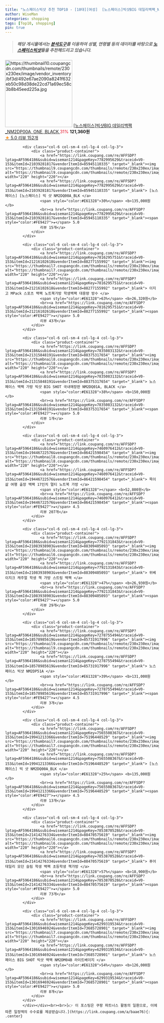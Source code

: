 ```yaml
---
title: "노스페이스빅샷 추천 TOP10 - [10대][여성]  [노스페이스]빅샷BIG 데일리백팩_NM2DP00A, ONE, BLACK "
author: WiseMan
categories: shopping
tags: [Top10, shopping]
pin: true
---
```


> ##### 해당 게시물에서는 [**분석도구**](https://itemscout.io/)를 이용하여 **성별**, **연령별** 등의 데이터를 바탕으로 [**노스페이스빅샷**](https://link.coupang.com/a/baae76)들을 추천해드리고 있습니다.
<div class="container"><div class="row">
            <div class="col-6 col-sm-4 col-lg-4 col-lg-3">
                <div class="product-container">
                    <a href="https://link.coupang.com/re/AFFSDP?lptag=AF5964186&subid=wiseman1214&pageKey=6905696594&traceid=V0-153&itemId=16623652351&vendorItemId=86913479542" target="_blank"><img src="https://thumbnail10.coupangcdn.com/thumbnails/remote/230x230ex/image/vendor_inventory/bf3d/492e67ae2090a8241f632eb50c98d38de22cd71a69ec58c3b8b45eed225a.jpg" alt="https://thumbnail10.coupangcdn.com/thumbnails/remote/230x230ex/image/vendor_inventory/bf3d/492e67ae2090a8241f632eb50c98d38de22cd71a69ec58c3b8b45eed225a.jpg" width="220" height="220"></a>
                    <a href="https://link.coupang.com/re/AFFSDP?lptag=AF5964186&subid=wiseman1214&pageKey=6905696594&traceid=V0-153&itemId=16623652351&vendorItemId=86913479542" target="_blank"> [노스페이스]빅샷BIG 데일리백팩_NM2DP00A, ONE, BLACK </a>
                    <span style="color:#E61328">31%</span> <b>121,360원</b>
                    <br><a href="https://link.coupang.com/re/AFFSDP?lptag=AF5964186&subid=wiseman1214&pageKey=6905696594&traceid=V0-153&itemId=16623652351&vendorItemId=86913479542" target="_blank"><span style="color:#FE9427">★</span> 5.0
                    리뷰 152개</a>
                </div>
            </div>
            
            <div class="col-6 col-sm-4 col-lg-4 col-lg-3">
                <div class="product-container">
                    <a href="https://link.coupang.com/re/AFFSDP?lptag=AF5964186&subid=wiseman1214&pageKey=7782995629&traceid=V0-153&itemId=21039281817&vendorItemId=85945110335" target="_blank"><img src="https://thumbnail9.coupangcdn.com/thumbnails/remote/230x230ex/image/vendor_inventory/d49c/a28d6015bc0f0f1747143bbeb583a344eebaae6171e60cf1978eb9ec0d38.jpg" alt="https://thumbnail9.coupangcdn.com/thumbnails/remote/230x230ex/image/vendor_inventory/d49c/a28d6015bc0f0f1747143bbeb583a344eebaae6171e60cf1978eb9ec0d38.jpg" width="220" height="220"></a>
                    <a href="https://link.coupang.com/re/AFFSDP?lptag=AF5964186&subid=wiseman1214&pageKey=7782995629&traceid=V0-153&itemId=21039281817&vendorItemId=85945110335" target="_blank"> [노스페이스] [노스페이스] 빅 샷 NM2DQ00A_BLK </a>
                    <span style="color:#E61328">30%</span> <b>135,000원</b>
                    <br><a href="https://link.coupang.com/re/AFFSDP?lptag=AF5964186&subid=wiseman1214&pageKey=7782995629&traceid=V0-153&itemId=21039281817&vendorItemId=85945110335" target="_blank"><span style="color:#FE9427">★</span> 5.0
                    리뷰 15개</a>
                </div>
            </div>
            
            <div class="col-6 col-sm-4 col-lg-4 col-lg-3">
                <div class="product-container">
                    <a href="https://link.coupang.com/re/AFFSDP?lptag=AF5964186&subid=wiseman1214&pageKey=7816295751&traceid=V0-153&itemId=21216102618&vendorItemId=88277155992" target="_blank"><img src="https://thumbnail7.coupangcdn.com/thumbnails/remote/230x230ex/image/vendor_inventory/e302/c599cbdd0dbfdeb91a116eac59332d9e235edad9548b3f9294aaf60d021c.jpg" alt="https://thumbnail7.coupangcdn.com/thumbnails/remote/230x230ex/image/vendor_inventory/e302/c599cbdd0dbfdeb91a116eac59332d9e235edad9548b3f9294aaf60d021c.jpg" width="220" height="220"></a>
                    <a href="https://link.coupang.com/re/AFFSDP?lptag=AF5964186&subid=wiseman1214&pageKey=7816295751&traceid=V0-153&itemId=21216102618&vendorItemId=88277155992" target="_blank"> 이지고 MPack 스포츠 백팩 노트북가방 학생백팩 대용량 방수 </a>
                    <span style="color:#E61328">63%</span> <b>26,320원</b>
                    <br><a href="https://link.coupang.com/re/AFFSDP?lptag=AF5964186&subid=wiseman1214&pageKey=7816295751&traceid=V0-153&itemId=21216102618&vendorItemId=88277155992" target="_blank"><span style="color:#FE9427">★</span> 5.0
                    리뷰 43개</a>
                </div>
            </div>
            
            <div class="col-6 col-sm-4 col-lg-4 col-lg-3">
                <div class="product-container">
                    <a href="https://link.coupang.com/re/AFFSDP?lptag=AF5964186&subid=wiseman1214&pageKey=7835083132&traceid=V0-153&itemId=21315848191&vendorItemId=88375317654" target="_blank"><img src="https://thumbnail8.coupangcdn.com/thumbnails/remote/230x230ex/image/vendor_inventory/6d65/2f727722a24d82a15725b96d01740a2c4865e19349cd8a0a9d09ce837948.jpg" alt="https://thumbnail8.coupangcdn.com/thumbnails/remote/230x230ex/image/vendor_inventory/6d65/2f727722a24d82a15725b96d01740a2c4865e19349cd8a0a9d09ce837948.jpg" width="220" height="220"></a>
                    <a href="https://link.coupang.com/re/AFFSDP?lptag=AF5964186&subid=wiseman1214&pageKey=7835083132&traceid=V0-153&itemId=21315848191&vendorItemId=88375317654" target="_blank"> 노스페이스 백팩 가방 빅샷 BIG SHOT 국내매장판 NM2DQ01A, BLACK </a>
                    <span style="color:#E61328">38%</span> <b>150,000원</b>
                    <br><a href="https://link.coupang.com/re/AFFSDP?lptag=AF5964186&subid=wiseman1214&pageKey=7835083132&traceid=V0-153&itemId=21315848191&vendorItemId=88375317654" target="_blank"><span style="color:#FE9427">★</span> 5.0
                    리뷰 1개</a>
                </div>
            </div>
            
            <div class="col-6 col-sm-4 col-lg-4 col-lg-3">
                <div class="product-container">
                    <a href="https://link.coupang.com/re/AFFSDP?lptag=AF5964186&subid=wiseman1214&pageKey=7460976412&traceid=V0-153&itemId=19446722576&vendorItemId=86421598454" target="_blank"><img src="https://thumbnail8.coupangcdn.com/thumbnails/remote/230x230ex/image/vendor_inventory/65f2/09cd797b825ea906d1203f8ae7130371e07e1c563eb66e557beacca99d90.jpg" alt="https://thumbnail8.coupangcdn.com/thumbnails/remote/230x230ex/image/vendor_inventory/65f2/09cd797b825ea906d1203f8ae7130371e07e1c563eb66e557beacca99d90.jpg" width="220" height="220"></a>
                    <a href="https://link.coupang.com/re/AFFSDP?lptag=AF5964186&subid=wiseman1214&pageKey=7460976412&traceid=V0-153&itemId=19446722576&vendorItemId=86421598454" target="_blank"> 목이삶 여행 출장 백팩 17인치 멀티 노트북 가방 </a>
                    <span style="color:#E61328"></span> <b>52,800원</b>
                    <br><a href="https://link.coupang.com/re/AFFSDP?lptag=AF5964186&subid=wiseman1214&pageKey=7460976412&traceid=V0-153&itemId=19446722576&vendorItemId=86421598454" target="_blank"><span style="color:#FE9427">★</span> 4.5
                    리뷰 207개</a>
                </div>
            </div>
            
            <div class="col-6 col-sm-4 col-lg-4 col-lg-3">
                <div class="product-container">
                    <a href="https://link.coupang.com/re/AFFSDP?lptag=AF5964186&subid=wiseman1214&pageKey=7792131843&traceid=V0-153&itemId=21083938903&vendorItemId=88309405093" target="_blank"><img src="https://thumbnail6.coupangcdn.com/thumbnails/remote/230x230ex/image/vendor_inventory/1196/b8d7284e1250fb46b5e2377ea8f5295d1c99217c5a2171f566fbc9a6ff57.png" alt="https://thumbnail6.coupangcdn.com/thumbnails/remote/230x230ex/image/vendor_inventory/1196/b8d7284e1250fb46b5e2377ea8f5295d1c99217c5a2171f566fbc9a6ff57.png" width="220" height="220"></a>
                    <a href="https://link.coupang.com/re/AFFSDP?lptag=AF5964186&subid=wiseman1214&pageKey=7792131843&traceid=V0-153&itemId=21083938903&vendorItemId=88309405093" target="_blank"> 위베이지크 캐주얼 학생 책 가방 스트링 백팩 </a>
                    <span style="color:#E61328">47%</span> <b>26,930원</b>
                    <br><a href="https://link.coupang.com/re/AFFSDP?lptag=AF5964186&subid=wiseman1214&pageKey=7792131843&traceid=V0-153&itemId=21083938903&vendorItemId=88309405093" target="_blank"><span style="color:#FE9427">★</span> 5.0
                    리뷰 29개</a>
                </div>
            </div>
            
            <div class="col-6 col-sm-4 col-lg-4 col-lg-3">
                <div class="product-container">
                    <a href="https://link.coupang.com/re/AFFSDP?lptag=AF5964186&subid=wiseman1214&pageKey=7278755494&traceid=V0-153&itemId=18578985619&vendorItemId=85731917996" target="_blank"><img src="https://thumbnail9.coupangcdn.com/thumbnails/remote/230x230ex/image/vendor_inventory/127a/c68f35ac87bbe2348ce7efdf9f33410f10a70e0f269578be3e4259b18bca.jpg" alt="https://thumbnail9.coupangcdn.com/thumbnails/remote/230x230ex/image/vendor_inventory/127a/c68f35ac87bbe2348ce7efdf9f33410f10a70e0f269578be3e4259b18bca.jpg" width="220" height="220"></a>
                    <a href="https://link.coupang.com/re/AFFSDP?lptag=AF5964186&subid=wiseman1214&pageKey=7278755494&traceid=V0-153&itemId=18578985619&vendorItemId=85731917996" target="_blank"> 노스페이스 빅샷 NM2DP51A </a>
                    <span style="color:#E61328">39%</span> <b>131,000원</b>
                    <br><a href="https://link.coupang.com/re/AFFSDP?lptag=AF5964186&subid=wiseman1214&pageKey=7278755494&traceid=V0-153&itemId=18578985619&vendorItemId=85731917996" target="_blank"><span style="color:#FE9427">★</span> 4.5
                    리뷰 3개</a>
                </div>
            </div>
            
            <div class="col-6 col-sm-4 col-lg-4 col-lg-3">
                <div class="product-container">
                    <a href="https://link.coupang.com/re/AFFSDP?lptag=AF5964186&subid=wiseman1214&pageKey=7565508367&traceid=V0-153&itemId=19941213366&vendorItemId=75196448529" target="_blank"><img src="https://thumbnail7.coupangcdn.com/thumbnails/remote/230x230ex/image/vendor_inventory/bee4/0d47e7b0056fec636b073d910d381619a1197ed81df58d10844e5dd2e0f1.jpg" alt="https://thumbnail7.coupangcdn.com/thumbnails/remote/230x230ex/image/vendor_inventory/bee4/0d47e7b0056fec636b073d910d381619a1197ed81df58d10844e5dd2e0f1.jpg" width="220" height="220"></a>
                    <a href="https://link.coupang.com/re/AFFSDP?lptag=AF5964186&subid=wiseman1214&pageKey=7565508367&traceid=V0-153&itemId=19941213366&vendorItemId=75196448529" target="_blank"> [노스페이스] 빅 샷 NM2DQ00A_BLK </a>
                    <span style="color:#E61328">25%</span> <b>135,000원</b>
                    <br><a href="https://link.coupang.com/re/AFFSDP?lptag=AF5964186&subid=wiseman1214&pageKey=7565508367&traceid=V0-153&itemId=19941213366&vendorItemId=75196448529" target="_blank"><span style="color:#FE9427">★</span> 4.5
                    리뷰 13개</a>
                </div>
            </div>
            
            <div class="col-6 col-sm-4 col-lg-4 col-lg-3">
                <div class="product-container">
                    <a href="https://link.coupang.com/re/AFFSDP?lptag=AF5964186&subid=wiseman1214&pageKey=7853870528&traceid=V0-153&itemId=21414276334&vendorItemId=88470575619" target="_blank"><img src="https://thumbnail6.coupangcdn.com/thumbnails/remote/230x230ex/image/vendor_inventory/d2f9/df5002faf7b3bc9bc92eeeed6d3ac0d6a547cf5c6a0aa3b297e8478a3430.jpg" alt="https://thumbnail6.coupangcdn.com/thumbnails/remote/230x230ex/image/vendor_inventory/d2f9/df5002faf7b3bc9bc92eeeed6d3ac0d6a547cf5c6a0aa3b297e8478a3430.jpg" width="220" height="220"></a>
                    <a href="https://link.coupang.com/re/AFFSDP?lptag=AF5964186&subid=wiseman1214&pageKey=7853870528&traceid=V0-153&itemId=21414276334&vendorItemId=88470575619" target="_blank"> 퓨어데일리 모던 슬림 학생 백팩 초등학생 책가방 </a>
                    <span style="color:#E61328">57%</span> <b>18,900원</b>
                    <br><a href="https://link.coupang.com/re/AFFSDP?lptag=AF5964186&subid=wiseman1214&pageKey=7853870528&traceid=V0-153&itemId=21414276334&vendorItemId=88470575619" target="_blank"><span style="color:#FE9427">★</span> 5.0
                    리뷰 73개</a>
                </div>
            </div>
            
            <div class="col-6 col-sm-4 col-lg-4 col-lg-3">
                <div class="product-container">
                    <a href="https://link.coupang.com/re/AFFSDP?lptag=AF5964186&subid=wiseman1214&pageKey=6299319534&traceid=V0-153&itemId=13016946924&vendorItemId=73685728901" target="_blank"><img src="https://thumbnail7.coupangcdn.com/thumbnails/remote/230x230ex/image/vendor_inventory/fbb0/ee9495f8e15f46df29c8eae4c99daa02619b1d437618db66dafa2d91243c.jpg" alt="https://thumbnail7.coupangcdn.com/thumbnails/remote/230x230ex/image/vendor_inventory/fbb0/ee9495f8e15f46df29c8eae4c99daa02619b1d437618db66dafa2d91243c.jpg" width="220" height="220"></a>
                    <a href="https://link.coupang.com/re/AFFSDP?lptag=AF5964186&subid=wiseman1214&pageKey=6299319534&traceid=V0-153&itemId=13016946924&vendorItemId=73685728901" target="_blank"> 노스페이스 BIG SHOT 빅샷 백팩 NM2DM04B 라이트베이지 </a>
                    <span style="color:#E61328">54%</span> <b>126,000원</b>
                    <br><a href="https://link.coupang.com/re/AFFSDP?lptag=AF5964186&subid=wiseman1214&pageKey=6299319534&traceid=V0-153&itemId=13016946924&vendorItemId=73685728901" target="_blank"><span style="color:#FE9427">★</span> 5.0
                    리뷰 8개</a>
                </div>
            </div>
            </div></div><br><br>[👉 이 포스팅은 쿠팡 파트너스 활동의 일환으로, 이에 따른 일정액의 수수료를 제공받습니다.](https://link.coupang.com/a/baae76){: .center}